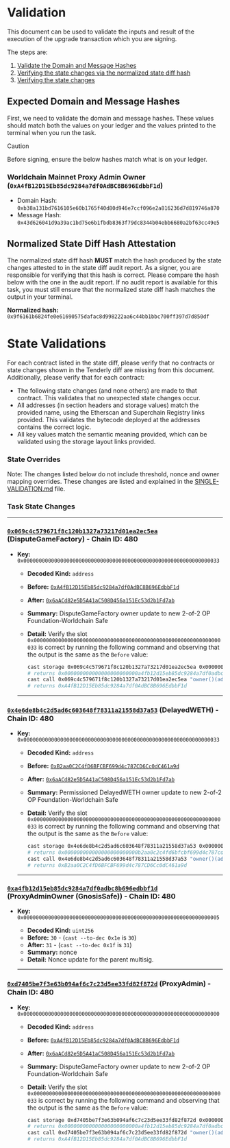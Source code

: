 # Validation

This document can be used to validate the inputs and result of the execution of the upgrade transaction which you are
signing.

The steps are:
1. [Validate the Domain and Message Hashes](#expected-domain-and-message-hashes)
2. [Verifying the state changes via the normalized state diff hash](#normalized-state-diff-hash-attestation)
3. [Verifying the state changes](#task-state-changes)

## Expected Domain and Message Hashes

First, we need to validate the domain and message hashes. These values should match both the values on your ledger and
the values printed to the terminal when you run the task.

> [!CAUTION]
>
> Before signing, ensure the below hashes match what is on your ledger.
>
> ### Worldchain Mainnet Proxy Admin Owner (`0xA4fB12D15Eb85dc9284a7df0AdBC8B696EdbbF1d`)
>
> - Domain Hash:  `0xb38a131bd7616105e60b1765f40d80d946e7ccf096e2a816236d7d819746a870`
> - Message Hash: `0x43d626041d9a39ac1bd75e6b1fbdb8363f79dc8344b04ebb6680a2bf63cc49e5`

## Normalized State Diff Hash Attestation

The normalized state diff hash **MUST** match the hash produced by the state changes attested to in the state diff audit report. As a signer, you are responsible for verifying that this hash is correct. Please compare the hash below with the one in the audit report. If no audit report is available for this task, you must still ensure that the normalized state diff hash matches the output in your terminal.

**Normalized hash:** `0x9f6161b6824fe0e61690575dafac8d998222aa6c44bb1bbc700ff397d7d850df`

# State Validations

For each contract listed in the state diff, please verify that no contracts or state changes shown in the Tenderly diff are missing from this document. Additionally, please verify that for each contract:

- The following state changes (and none others) are made to that contract. This validates that no unexpected state changes occur.
- All addresses (in section headers and storage values) match the provided name, using the Etherscan and Superchain Registry links provided. This validates the bytecode deployed at the addresses contains the correct logic.
- All key values match the semantic meaning provided, which can be validated using the storage layout links provided.

### State Overrides

Note: The changes listed below do not include threshold, nonce and owner mapping overrides. These changes are listed and explained in the [SINGLE-VALIDATION.md](../../../../../SINGLE-VALIDATION.md) file.

### Task State Changes
---

### [`0x069c4c579671f8c120b1327a73217d01ea2ec5ea`](https://github.com/ethereum-optimism/superchain-registry/blob/d82a61168fd1d7ef522ed8e213ce23c853031495/superchain/configs/mainnet/worldchain.toml#L63) (DisputeGameFactory) - Chain ID: 480

- **Key:**          `0x0000000000000000000000000000000000000000000000000000000000000033`
  - **Decoded Kind:** `address`
  - **Before:** [`0xA4fB12D15Eb85dc9284a7df0AdBC8B696EdbbF1d`](https://github.com/ethereum-optimism/superchain-registry/blob/d82a61168fd1d7ef522ed8e213ce23c853031495/superchain/configs/mainnet/worldchain.toml#L43)
  - **After:** [`0x6aACd82e5D5A41aC508D456a151Ec53d2b1Fd7ab`](https://oplabs-pbc.slack.com/archives/C088FSUEWGK/p1748899817792179?thread_ts=1747234632.149739&cid=C088FSUEWGK)
  - **Summary:** DisputeGameFactory owner update to new 2-of-2 OP Foundation-Worldchain Safe
  - **Detail:** Verify the slot `0x0000000000000000000000000000000000000000000000000000000000000033` is correct by running the following command and observing that the output is the same as the `Before` value:
    
    ```bash
    cast storage 0x069c4c579671f8c120b1327a73217d01ea2ec5ea 0x0000000000000000000000000000000000000000000000000000000000000033 --rpc-url mainnet
    # returns 0x000000000000000000000000a4fb12d15eb85dc9284a7df0adbc8b696edbbf1d
    cast call 0x069c4c579671f8c120b1327a73217d01ea2ec5ea "owner()(address)" --rpc-url mainnet
    # returns 0xA4fB12D15Eb85dc9284a7df0AdBC8B696EdbbF1d
    ```
  ---
  
### [`0x4e6de8b4c2d5ad6c603648f78311a21558d37a53`](https://etherscan.io/address/0x4E6dE8B4c2D5aD6c603648f78311a21558D37A53) (DelayedWETH) - Chain ID: 480

- **Key:**          `0x0000000000000000000000000000000000000000000000000000000000000033`
  - **Decoded Kind:** `address`
  - **Before:** [`0xB2aa0C2C4fD6BFCBF699d4c787CD6Cc0dC461a9d`](https://github.com/ethereum-optimism/superchain-registry/blob/d82a61168fd1d7ef522ed8e213ce23c853031495/superchain/configs/mainnet/worldchain.toml#L42)
  - **After:** [`0x6aACd82e5D5A41aC508D456a151Ec53d2b1Fd7ab`](https://oplabs-pbc.slack.com/archives/C088FSUEWGK/p1748899817792179?thread_ts=1747234632.149739&cid=C088FSUEWGK)
  - **Summary:** Permissioned DelayedWETH owner update to new 2-of-2 OP Foundation-Worldchain Safe
  - **Detail:** Verify the slot `0x0000000000000000000000000000000000000000000000000000000000000033` is correct by running the following command and observing that the output is the same as the `Before` value:
    
    ```bash
    cast storage 0x4e6de8b4c2d5ad6c603648f78311a21558d37a53 0x0000000000000000000000000000000000000000000000000000000000000033 --rpc-url mainnet
    # returns 0x000000000000000000000000b2aa0c2c4fd6bfcbf699d4c787cd6cc0dc461a9d
    cast call 0x4e6de8b4c2d5ad6c603648f78311a21558d37a53 "owner()(address)" --rpc-url mainnet
    # returns 0xB2aa0C2C4fD6BFCBF699d4c787CD6Cc0dC461a9d
    ```
  ---
  
### [`0xa4fb12d15eb85dc9284a7df0adbc8b696edbbf1d`](https://github.com/ethereum-optimism/superchain-registry/blob/d82a61168fd1d7ef522ed8e213ce23c853031495/superchain/configs/mainnet/worldchain.toml#L43C14-L43C15) (ProxyAdminOwner (GnosisSafe)) - Chain ID: 480

- **Key:**          `0x0000000000000000000000000000000000000000000000000000000000000005`
  - **Decoded Kind:** `uint256`
  - **Before:** `30` - (`cast --to-dec 0x1e` is `30`)
  - **After:** `31` - (`cast --to-dec 0x1f` is `31`)
  - **Summary:** nonce
  - **Detail:** Nonce update for the parent multisig.
  
  ---
  
### [`0xd7405be7f3e63b094af6c7c23d5ee33fd82f872d`](https://github.com/ethereum-optimism/superchain-registry/blob/d82a61168fd1d7ef522ed8e213ce23c853031495/superchain/configs/mainnet/worldchain.toml#L43C14-L43C15) (ProxyAdmin) - Chain ID: 480

- **Key:**          `0x0000000000000000000000000000000000000000000000000000000000000000`
  - **Decoded Kind:** `address`
  - **Before:** [`0xA4fB12D15Eb85dc9284a7df0AdBC8B696EdbbF1d`](https://github.com/ethereum-optimism/superchain-registry/blob/d82a61168fd1d7ef522ed8e213ce23c853031495/superchain/configs/mainnet/worldchain.toml#L43C14-L43C15)
  - **After:** [`0x6aACd82e5D5A41aC508D456a151Ec53d2b1Fd7ab`](https://oplabs-pbc.slack.com/archives/C088FSUEWGK/p1748899817792179?thread_ts=1747234632.149739&cid=C088FSUEWGK)
  - **Summary:** DisputeGameFactory owner update to new 2-of-2 OP Foundation-Worldchain Safe
  - **Detail:** Verify the slot `0x0000000000000000000000000000000000000000000000000000000000000033` is correct by running the following command and observing that the output is the same as the `Before` value:
    
    ```bash
    cast storage 0xd7405be7f3e63b094af6c7c23d5ee33fd82f872d 0x0000000000000000000000000000000000000000000000000000000000000000 --rpc-url mainnet
    # returns 0x000000000000000000000000a4fb12d15eb85dc9284a7df0adbc8b696edbbf1d
    cast call 0xd7405be7f3e63b094af6c7c23d5ee33fd82f872d "owner()(address)" --rpc-url mainnet
    # returns 0xA4fB12D15Eb85dc9284a7df0AdBC8B696EdbbF1d
    ```
